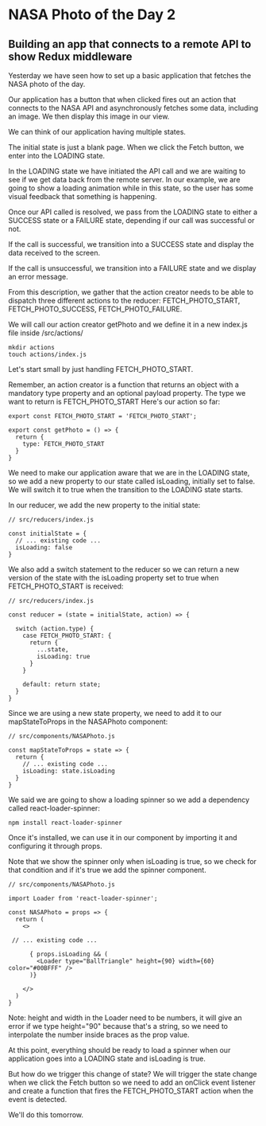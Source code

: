 # NASA Photo of the Day 2
## Building an app that connects to a remote API to show Redux middleware

Yesterday we have seen how to set up a basic application that fetches the NASA photo of the day.

Our application has a button that when clicked fires out an action that connects to the NASA API and asynchronously fetches some data, including an image.  We then display this image in our view.

We can think of our application having multiple states.

The initial state is just a blank page. 
When we click the Fetch button, we enter into the LOADING state.

In the LOADING state we have initiated the API call and we are waiting to see if we get data back from the remote server.
In our example, we are going to show a loading animation while in this state, so the user has some visual feedback that something is happening.

Once our API called is resolved, we pass from the LOADING state to either a SUCCESS state or a FAILURE state, depending if our call was successful or not.

If the call is successful, we transition into a SUCCESS state and display the data received to the screen.

If the call is unsuccessful, we transition into a FAILURE state and we display an error message.

From this description, we gather that the action creator needs to be able to dispatch three different actions to the reducer: FETCH_PHOTO_START, FETCH_PHOTO_SUCCESS, FETCH_PHOTO_FAILURE.

We will call our action creator getPhoto and we define it in a new index.js file inside /src/actions/

```
mkdir actions
touch actions/index.js
```

Let's start small by just handling FETCH_PHOTO_START.


Remember, an action creator is a function that returns an object with a mandatory type property and an optional payload property.
The type we want to return is FETCH_PHOTO_START
Here's our action so far:

```
export const FETCH_PHOTO_START = 'FETCH_PHOTO_START';

export const getPhoto = () => {
  return {
    type: FETCH_PHOTO_START
  }
}
```

We need to make our application aware that we are in the LOADING state, so we add a new property to our state called isLoading, initially set to false. We will switch it to true when the transition to the LOADING state starts.

In our reducer, we add the new property to the initial state:

```
// src/reducers/index.js

const initialState = {
  // ... existing code ...
  isLoading: false
}
```

We also add a switch statement to the reducer so we can return a new version of the state with the isLoading property set to true when FETCH_PHOTO_START is received:

```
// src/reducers/index.js

const reducer = (state = initialState, action) => {

  switch (action.type) {
    case FETCH_PHOTO_START: {
      return {
        ...state,
        isLoading: true
      }
    }

    default: return state;
  }
}
```

Since we are using a new state property, we need to add it to our mapStateToProps in the NASAPhoto component:

```
// src/components/NASAPhoto.js

const mapStateToProps = state => {
  return {
    // ... existing code ...
    isLoading: state.isLoading
  }
}
```

We said we are going to show a loading spinner so we add a dependency called react-loader-spinner:

```
npm install react-loader-spinner
```

Once it's installed, we can use it in our component by importing it and configuring it through props.

Note that we show the spinner only when isLoading is true, so we check for that condition and if it's true we add the spinner component.

```
// src/components/NASAPhoto.js

import Loader from 'react-loader-spinner';

const NASAPhoto = props => {
  return (
    <>

 // ... existing code ...

      { props.isLoading && (
        <Loader type="BallTriangle" height={90} width={60} color="#00BFFF" />
      )}

    </>
  )
}
```

Note: height and width in the Loader need to be numbers, it will give an error if we type height="90" because that's a string, so we need to interpolate the number inside braces as the prop value.

At this point, everything should be ready to load a spinner when our application goes into a LOADING state and isLoading is true.

But how do we trigger this change of state?
We will trigger the state change when we click the Fetch button so we need to add an onClick event listener and create a function that fires the FETCH_PHOTO_START action when the event is detected.

We'll do this tomorrow.



